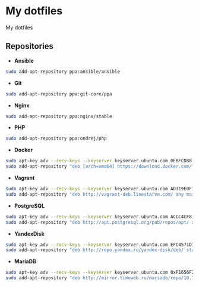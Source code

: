 My dotfiles
===========

My dotfiles

Repositories
------------

* **Ansible**  
```bash
sudo add-apt-repository ppa:ansible/ansible
```

* **Git**  
```bash
sudo add-apt-repository ppa:git-core/ppa
```

* **Nginx**  
```bash
sudo add-apt-repository ppa:nginx/stable
```

* **PHP**  
```bash
sudo add-apt-repository ppa:ondrej/php
```

* **Docker**  
```bash
sudo apt-key adv --recv-keys --keyserver keyserver.ubuntu.com 0EBFCD88
sudo add-apt-repository "deb [arch=amd64] https://download.docker.com/linux/ubuntu xenial stable"
```

* **Vagrant**  
```bash
sudo apt-key adv --recv-keys --keyserver keyserver.ubuntu.com AD319E0F7CFFA38B4D9F6E55CE3F3DE92099F7A4
sudo add-apt-repository "deb http://vagrant-deb.linestarve.com/ any main"
```

* **PostgreSQL**  
```bash
sudo apt-key adv --recv-keys --keyserver keyserver.ubuntu.com ACCC4CF8
sudo add-apt-repository "deb http://apt.postgresql.org/pub/repos/apt/ xenial-pgdg main"
```

* **YandexDisk**  
```bash
sudo apt-key adv --recv-keys --keyserver keyserver.ubuntu.com EFC4571D7C90E5AF
sudo add-apt-repository "deb http://repo.yandex.ru/yandex-disk/deb/ stable main"
```

* **MariaDB**  
```bash
sudo apt-key adv --recv-keys --keyserver keyserver.ubuntu.com 0xF1656F24C74CD1D8
sudo add-apt-repository "deb http://mirror.timeweb.ru/mariadb/repo/10.1/ubuntu xenial main"
```
